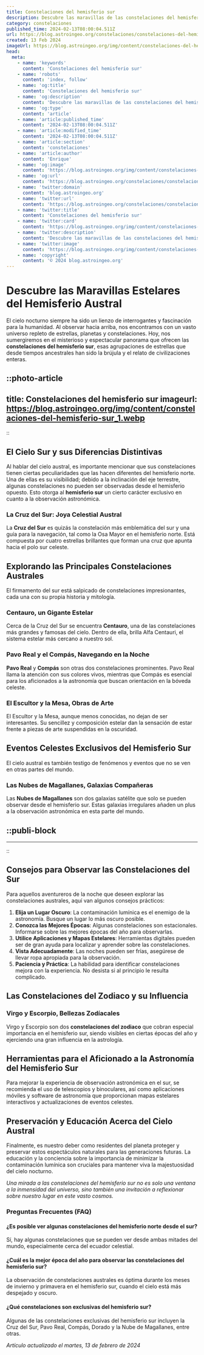 ```yaml
---
title: Constelaciones del hemisferio sur
description: Descubre las maravillas de las constelaciones del hemisferio sur. Guía completa para explorar las joyas celestiales nocturnas.
category: constelaciones
published_time: 2024-02-13T08:00:04.511Z
url: https://blog.astroingeo.org/constelaciones/constelaciones-del-hemisferio-sur
created: 13 Feb 2024
imageUrl: https://blog.astroingeo.org/img/content/constelaciones-del-hemisferio-sur_1.webp
head:
  meta:
    - name: 'keywords'
      content: 'Constelaciones del hemisferio sur'
    - name: 'robots'
      content: 'index, follow'
    - name: 'og:title'
      content: 'Constelaciones del hemisferio sur'
    - name: 'og:description'
      content: 'Descubre las maravillas de las constelaciones del hemisferio sur. Guía completa para explorar las joyas celestiales nocturnas.'
    - name: 'og:type'
      content: 'article'
    - name: 'article:published_time'
      content: '2024-02-13T08:00:04.511Z'
    - name: 'article:modified_time'
      content: '2024-02-13T08:00:04.511Z'
    - name: 'article:section'
      content: 'constelaciones'
    - name: 'article:author'
      content: 'Enrique'
    - name: 'og:image'
      content: 'https://blog.astroingeo.org/img/content/constelaciones-del-hemisferio-sur_1.webp'
    - name: 'og:url'
      content: 'https://blog.astroingeo.org/constelaciones/constelaciones-del-hemisferio-sur'
    - name: 'twitter:domain'
      content: 'blog.astroingeo.org'
    - name: 'twitter:url'
      content: 'https://blog.astroingeo.org/constelaciones/constelaciones-del-hemisferio-sur'
    - name: 'twitter:title'
      content: 'Constelaciones del hemisferio sur'
    - name: 'twitter:card'
      content: 'https://blog.astroingeo.org/img/content/constelaciones-del-hemisferio-sur_1.webp'
    - name: 'twitter:description'
      content: 'Descubre las maravillas de las constelaciones del hemisferio sur. Guía completa para explorar las joyas celestiales nocturnas.'
    - name: 'twitter:image'
      content: 'https://blog.astroingeo.org/img/content/constelaciones-del-hemisferio-sur_1.webp'
    - name: 'copyright'
      content: '© 2024 blog.astroingeo.org'
---
```

# Descubre las Maravillas Estelares del Hemisferio Austral

El cielo nocturno siempre ha sido un lienzo de interrogantes y fascinación para la humanidad. Al observar hacia arriba, nos encontramos con un vasto universo repleto de estrellas, planetas y constelaciones. Hoy, nos sumergiremos en el misterioso y espectacular panorama que ofrecen las **constelaciones del hemisferio sur**, esas agrupaciones de estrellas que desde tiempos ancestrales han sido la brújula y el relato de civilizaciones enteras.


::photo-article
---
title: Constelaciones del hemisferio sur
imageurl: https://blog.astroingeo.org/img/content/constelaciones-del-hemisferio-sur_1.webp
---
::


## El Cielo Sur y sus Diferencias Distintivas

Al hablar del cielo austral, es importante mencionar que sus constelaciones tienen ciertas peculiaridades que las hacen diferentes del hemisferio norte. Una de ellas es su visibilidad; debido a la inclinación del eje terrestre, algunas constelaciones no pueden ser observadas desde el hemisferio opuesto. Esto otorga al **hemisferio sur** un cierto carácter exclusivo en cuanto a la observación astronómica.

### La Cruz del Sur: Joya Celestial Austral
La **Cruz del Sur** es quizás la constelación más emblemática del sur y una guía para la navegación, tal como la Osa Mayor en el hemisferio norte. Está compuesta por cuatro estrellas brillantes que forman una cruz que apunta hacia el polo sur celeste.

## Explorando las Principales Constelaciones Australes

El firmamento del sur está salpicado de constelaciones impresionantes, cada una con su propia historia y mitología.

### Centauro, un Gigante Estelar
Cerca de la Cruz del Sur se encuentra **Centauro**, una de las constelaciones más grandes y famosas del cielo. Dentro de ella, brilla Alfa Centauri, el sistema estelar más cercano a nuestro sol.

### Pavo Real y el Compás, Navegando en la Noche
**Pavo Real** y **Compás** son otras dos constelaciones prominentes. Pavo Real llama la atención con sus colores vivos, mientras que Compás es esencial para los aficionados a la astronomía que buscan orientación en la bóveda celeste.

### El Escultor y la Mesa, Obras de Arte

El Escultor y la Mesa, aunque menos conocidas, no dejan de ser interesantes. Su sencillez y composición estelar dan la sensación de estar frente a piezas de arte suspendidas en la oscuridad.

## Eventos Celestes Exclusivos del Hemisferio Sur

El cielo austral es también testigo de fenómenos y eventos que no se ven en otras partes del mundo.

### Las Nubes de Magallanes, Galaxias Compañeras
Las **Nubes de Magallanes** son dos galaxias satélite que solo se pueden observar desde el hemisferio sur. Estas galaxias irregulares añaden un plus a la observación astronómica en esta parte del mundo.


  ::publi-block
  ---
  ---
  ::
  
  
## Consejos para Observar las Constelaciones del Sur

Para aquellos aventureros de la noche que deseen explorar las constelaciones australes, aquí van algunos consejos prácticos:

1. **Elija un Lugar Oscuro**: La contaminación lumínica es el enemigo de la astronomía. Busque un lugar lo más oscuro posible.
2. **Conozca las Mejores Épocas**: Algunas constelaciones son estacionales. Informarse sobre las mejores épocas del año para observarlas.
3. **Utilice Aplicaciones y Mapas Estelares**: Herramientas digitales pueden ser de gran ayuda para localizar y aprender sobre las constelaciones.
4. **Vista Adecuadamente**: Las noches pueden ser frías, asegúrese de llevar ropa apropiada para la observación.
5. **Paciencia y Práctica**: La habilidad para identificar constelaciones mejora con la experiencia. No desista si al principio le resulta complicado.

## Las Constelaciones del Zodiaco y su Influencia

### Virgo y Escorpio, Bellezas Zodíacales
Virgo y Escorpio son dos **constelaciones del zodiaco** que cobran especial importancia en el hemisferio sur, siendo visibles en ciertas épocas del año y ejerciendo una gran influencia en la astrología.

## Herramientas para el Aficionado a la Astronomía del Hemisferio Sur

Para mejorar la experiencia de observación astronómica en el sur, se recomienda el uso de telescopios y binoculares, así como aplicaciones móviles y software de astronomía que proporcionan mapas estelares interactivos y actualizaciones de eventos celestes.

## Preservación y Educación Acerca del Cielo Austral

Finalmente, es nuestro deber como residentes del planeta proteger y preservar estos espectáculos naturales para las generaciones futuras. La educación y la conciencia sobre la importancia de minimizar la contaminación lumínica son cruciales para mantener viva la majestuosidad del cielo nocturno.

*Una mirada a las constelaciones del hemisferio sur no es solo una ventana a la inmensidad del universo, sino también una invitación a reflexionar sobre nuestro lugar en este vasto cosmos.*

### Preguntas Frecuentes (FAQ)

#### ¿Es posible ver algunas constelaciones del hemisferio norte desde el sur?
Sí, hay algunas constelaciones que se pueden ver desde ambas mitades del mundo, especialmente cerca del ecuador celestial.

#### ¿Cuál es la mejor época del año para observar las constelaciones del hemisferio sur?
La observación de constelaciones australes es óptima durante los meses de invierno y primavera en el hemisferio sur, cuando el cielo está más despejado y oscuro.

#### ¿Qué constelaciones son exclusivas del hemisferio sur?
Algunas de las constelaciones exclusivas del hemisferio sur incluyen la Cruz del Sur, Pavo Real, Compás, Dorado y la Nube de Magallanes, entre otras.

_Artículo actualizado el martes, 13 de febrero de 2024_